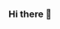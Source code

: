 ### Hi there 👋

<!--
**saurabh640/saurabh640** is a ✨ _special_ ✨ repository because its `README.md` (this file) appears on your GitHub profile.

Here are some ideas to get you started:


- 🌱 About myself
I am Saurabh Singh Ghoshi,currently pursuing my masters from Gyan ganga institute of technology and science,jabalpur.

I am interested in web development.I like to make projects with different technology.

I have experience in FULL stack web development.



